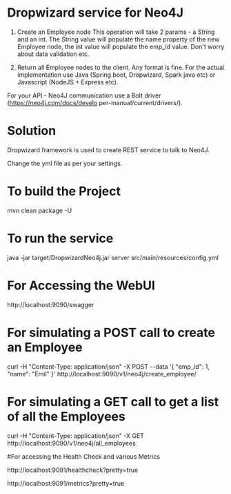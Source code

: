 # Dropwizard service for Neo4J

1. Create an Employee node
This operation will take 2 params - a String and an int. The String value will populate the name property of the new Employee node, the int value will populate the emp_id value. 
Don't worry about data validation etc.

2. Return all Employee nodes to the client. Any format is fine.
For the actual implementation use Java (Spring boot, Dropwizard, Spark java etc) or Javascript (NodeJS + Express etc). 

For your API - Neo4J communication use a Bolt driver (https://neo4j.com/docs/develo per-manual/current/drivers/).

# Solution

Dropwizard framework is used to create REST service to talk to Neo4J.

Change the yml file as per your settings.


# To build the Project

mvn clean package -U

# To run the service

java -jar target/DropwizardNeo4j.jar server src/main/resources/config.yml

# For Accessing the WebUI

http://localhost:9090/swagger

# For simulating a POST call to create an Employee

curl -H "Content-Type: application/json" -X POST  --data '{ "emp_id": 1, "name": "Emil" }' http://localhost:9090/v1/neo4j/create_employee/

# For simulating a GET call to get a list of all the Employees

curl -H "Content-Type: application/json" -X GET  http://localhost:9090/v1/neo4j/all_employees

#For accessing the Health Check and various Metrics

http://localhost:9091/healthcheck?pretty=true

http://localhost:9091/metrics?pretty=true
